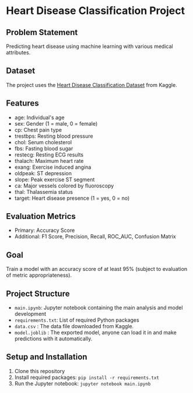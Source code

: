 # Heart Disease Classification Project

## Problem Statement
Predicting heart disease using machine learning with various medical attributes.

## Dataset
The project uses the [Heart Disease Classification Dataset]([https://www.kaggle.com/datasets/iammustafatz/diabetes-prediction-dataset](https://www.kaggle.com/datasets/sumaiyatasmeem/heart-disease-classification-dataset)) from Kaggle.

## Features
- age: Individual's age
- sex: Gender (1 = male, 0 = female)
- cp: Chest pain type
- trestbps: Resting blood pressure
- chol: Serum cholesterol
- fbs: Fasting blood sugar
- restecg: Resting ECG results
- thalach: Maximum heart rate
- exang: Exercise induced angina
- oldpeak: ST depression
- slope: Peak exercise ST segment
- ca: Major vessels colored by fluoroscopy
- thal: Thalassemia status
- target: Heart disease presence (1 = yes, 0 = no)

## Evaluation Metrics
- Primary: Accuracy Score
- Additional: F1 Score, Precision, Recall, ROC_AUC, Confusion Matrix

## Goal
Train a model with an accuracy score of at least 95% (subject to evaluation of metric appropriateness).

## Project Structure
- `main.ipynb`: Jupyter notebook containing the main analysis and model development
- `requirements.txt`: List of required Python packages
- `data.csv` : The data file downloaded from Kaggle.
- `model.joblib` : The exported model, anyone can load it in and make predictions with it automatically.

## Setup and Installation
1. Clone this repository
2. Install required packages: `pip install -r requirements.txt`
3. Run the Jupyter notebook: `jupyter notebook main.ipynb`

